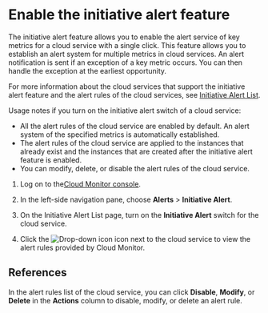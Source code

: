 # Enable the initiative alert feature

The initiative alert feature allows you to enable the alert service of key metrics for a cloud service with a single click. This feature allows you to establish an alert system for multiple metrics in cloud services. An alert notification is sent if an exception of a key metric occurs. You can then handle the exception at the earliest opportunity.

For more information about the cloud services that support the initiative alert feature and the alert rules of the cloud services, see [Initiative Alert List](https://cloudmonitor.console.aliyun.com/?accounttraceid=e1dcf862da934eb3b627949c4fbe79b0zgnh&#/initiativeAlarm).

Usage notes if you turn on the initiative alert switch of a cloud service:

-   All the alert rules of the cloud service are enabled by default. An alert system of the specified metrics is automatically established.
-   The alert rules of the cloud service are applied to the instances that already exist and the instances that are created after the initiative alert feature is enabled.
-   You can modify, delete, or disable the alert rules of the cloud service.

1.  Log on to the[Cloud Monitor console](https://cms-intl.console.aliyun.com).

2.  In the left-side navigation pane, choose **Alerts** \> **Initiative Alert**.

3.  On the Initiative Alert List page, turn on the **Initiative Alert** switch for the cloud service.

4.  Click the ![Drop-down icon](https://static-aliyun-doc.oss-accelerate.aliyuncs.com/assets/img/en-US/1587407061/p179583.png) icon next to the cloud service to view the alert rules provided by Cloud Monitor.


## References

In the alert rules list of the cloud service, you can click **Disable**, **Modify**, or **Delete** in the **Actions** column to disable, modify, or delete an alert rule.


